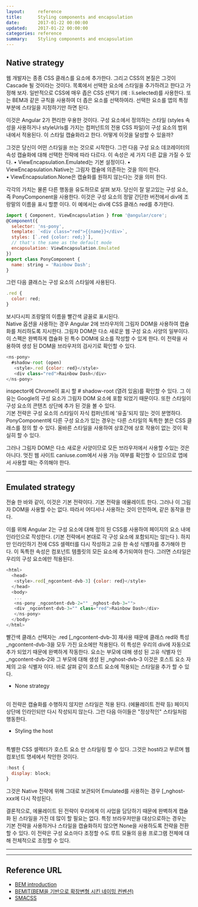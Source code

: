 ```yaml
---
layout:     reference
title:      Styling components and encapsulation
date:       2017-01-22 00:00:00
updated:    2017-01-22 00:00:00
categories: reference
summary:    Styling components and encapsulation
---
```



## Native strategy

웹 개발자는 종종 CSS 클래스를 요소에 추가한다. 그리고 CSS의 본질은 그것이 Cascade 될 것이라는 것이다. 
목록에서 선택한 요소에 스타일을 추가하려고 한다고 가정해 보자. 일반적으로 CSS에 매우 좁은 CSS 선택기 (예 : li.selected)를 사용한다. 
또는 BEM과 같은 규칙을 사용하여 더 좁은 요소를 선택하여라. 선택한 요소를 앱의 특정 부분에 스타일을 지정하기만 하면 된다.<br/>

이것은 Angular 2가 편리한 우용한 것이다. 
구성 요소에서 정의하는 스타일 (styles 속성을 사용하거나 styleUrls를 가지는 컴퍼넌트의 전용 CSS 파일)이 구성 요소의 범위 내에서 적용된다. 
이 스타일 캡슐화라고 한다. 어떻게 이것을 달성할 수 있을까?<br/>

그것은 당신이 어떤 스타일을 쓰는 것으로 시작한다. 그런 다음 구성 요소 데코레이터의 속성 캡슐화에 대해 선택한 전략에 따라 다르다. 이 속성은 세 가지 다른 값을 가질 수 있다.
• ViewEncapsulation.Emulated는 기본 설정이다.
• ViewEncapsulation.Native는 그림자 캡슐에 의존하는 것을 의미 한다.  
• ViewEncapsulation.None은 캡슐화를 원하지 않는다는 것을 의미 한다.

각각의 가치는 물론 다른 행동을 유도하므로 살펴 보자. 당신이 잘 알고있는 구성 요소, 즉 PonyComponent을 사용한다. 
이것은 구성 요소의 정말 간단한 버전에서 div에 조랑말의 이름을 표시 할뿐 이다. 이 예에서는 div에 CSS 클래스 red를 추가한다.

```javascript
import { Component, ViewEncapsulation } from '@angular/core';
@Component({
  selector: 'ns-pony',
  template: `<div class="red">{{name}}</div>`,
  styles: [`.red {color: red;}`],
  // that's the same as the default mode
  encapsulation: ViewEncapsulation.Emulated
})
export class PonyComponent {
  name: string = 'Rainbow Dash';
}
```

그런 다음 클래스는 구성 요소의 스타일에 사용된다. 

```javascript
.red {
  color: red;
}
```

보시다시피 조랑말의 이름을 빨간색 글꼴로 표시된다. <br/>
Native 옵션을 사용하는 경우 Angular 2에 브라우저의 그림자 DOM을 사용하여 캡슐화를 처리하도록 지시한다. 그림자 DOM은 다소 새로운 웹 구성 요소 사양의 일부이다.
이 스펙은 완벽하게 캡슐화 된 특수 DOM에 요소를 작성할 수 있게 한다. 이 전략을 사용하여 생성 된 DOM을 브라우저의 검사기로 확인할 수 있다. 

```javascript
<ns-pony>
  #shadow-root (open)
   <style>.red {color: red}</style>
   <div class="red">Rainbow Dash</div>
</ns-pony>
```

inspector에 Chrome이 표시 할 # shadow-root (열려 있음)를 확인할 수 있다. 
그 이유는 Google의 구성 요소가 그림자 DOM 요소에 포함 되었기 때문이다. 또한 스타일이 구성 요소의 콘텐츠 상단에 추가 된 것을 볼 수 있다.<br/>
기본 전략은 구성 요소의 스타일이 자식 컴퍼넌트에 '유출'되지 않는 것이 분명하다. PonyComponent에 다른 구성 요소가 있는 경우는 다른 스타일의 독특한 붉은 CSS 클래스를 정의 할 수 있다.
올바른 스타일을 사용하여 상호간에 상호 작용이 없는 것이 확실히 할 수 있다. 

그러나 그림자 DOM은 다소 새로운 사양이므로 모든 브라우저에서 사용할 수있는 것은 아니다. 
멋진 웹 사이트 caniuse.com에서 사용 가능 여부를 확인할 수 있으므로 앱에서 사용할 때는 주의해야 한다.

**************************************************************************************************

## Emulated strategy

전술 한 바와 같이, 이것은 기본 전략이다. 
기본 전략을 에뮬레이트 한다. 그러나 이 그림자 DOM을 사용할 수는 없다. 따라서 어디서나 사용하는 것이 안전하며, 같은 동작을 한다.<br/>

이를 위해 Angular 2는 구성 요소에 대해 정의 된 CSS를 사용하여 페이지의 <head> 요소 내에 인라인으로 작성한다. 
(기본 전략에서 본대로 각 구성 요소에 포함되지는 않는다 ). 
하지만 인라인하기 전에 CSS 셀렉터를 다시 작성하고 고유 한 속성 식별자를 추가해야 한다. 이 독특한 속성은 컴포넌트 템플릿의 모든 요소에 추가되여야 한다. 
그러면 스타일은 우리의 구성 요소에만 적용된다.

```javascript
<html>
  <head>
   <style>.red[_ngcontent-dvb-3] {color: red}</style>
  </head>
  <body>
   ...
   <ns-pony _ngcontent-dvb-2="" _nghost-dvb-3="">
   <div _ngcontent-dvb-3="" class="red">Rainbow Dash</div>
   </ns-pony>
  </body>
</html>
```

빨간색 클래스 선택자는 .red [_ngcontent-dvb-3] 재사용 때문에 클래스 red와 특성 _ngcontent-dvb-3을 모두 가진 요소에만 적용된다.
이 특성은 우리의 div에 자동으로 추가 되었기 때문에 완벽하게 작동한다. 
<ns-pony> 요소는 부모에 대해 생성 된 고유 식별자 인 _ngcontent-dvb-2와 그 부모에 대해 생성 된 _nghost-dvb-3 이것은 호스트 요소 자체의 고유 식별자 이다. 
바로 살펴 같이 호스트 요소에 적용되는 스타일을 추가 할 수 있다.

- None strategy <br/><br/>

이 전략은 캡슐화를 수행하지 않지만 스타일은 적용 된다. (에뮬레이트 전략 등) 페이지 상단에 인라인되만 다시 작성되지 않는다. 그런 다음 아이들은 "정상적인" 스타일처럼 행동한다.<br/>

- Styling the host <br/><br/>

특별한 CSS 셀렉터가 호스트 요소 만 스타일링 할 수 있다. 그것은 host라고 부르며 웹 컴포넌트 명세에서 착안한 것이다.

```javascript
:host {
  display: block;
}
```

그것은 Native 전략에 위해 그대로 보관되어 Emulated를 사용하는 경우 [_nghost-xxx에 다시 작성된다.<br/>

결론적으로, 에뮬레이트 된 전략이 우리에게 이 사업을 담당하기 때문에 완벽하게 캡슐화 된 스타일을 가진 데 많이 할 필요는 없다. 
특정 브라우저만을 대상으로하는 경우는 기본 전략을 사용하거나 스타일을 캡슐화하지 않으면 None을 사용하도록 전략을 전환 할 수 있다. 
이 전략은 구성 요소마다 조정할 수도 루트 모듈의 응용 프로그램 전체에 대해 전체적으로 조정할 수 있다.


**************************************************************************************************


**************************************************************************************************


## Reference URL
- [BEM introduction](http://getbem.com/introduction/)
- [BEMIT(BEM을 기반으로 확장변형 시킨 네이밍 컨벤션)](http://csswizardry.com/2015/08/bemit-taking-the-bem-naming-convention-a-step-further/)
- [SMACSS](https://smacss.com/)
